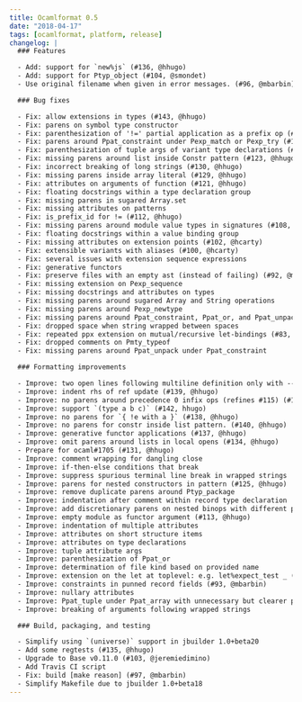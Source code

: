 ```yaml
---
title: Ocamlformat 0.5
date: "2018-04-17"
tags: [ocamlformat, platform, release]
changelog: |
  ### Features

  - Add: support for `new%js` (#136, @hhugo)
  - Add: support for Ptyp_object (#104, @smondet)
  - Use original filename when given in error messages. (#96, @mbarbin)

  ### Bug fixes

  - Fix: allow extensions in types (#143, @hhugo)
  - Fix: parens on symbol type constructor
  - Fix: parenthesization of '!=' partial application as a prefix op (#126, @hhugo)
  - Fix: parens around Ppat_constraint under Pexp_match or Pexp_try (#124, @hhugo)
  - Fix: parenthesization of tuple args of variant type declarations (#122, @hhugo)
  - Fix: missing parens around list inside Constr pattern (#123, @hhugo)
  - Fix: incorrect breaking of long strings (#130, @hhugo)
  - Fix: missing parens inside array literal (#129, @hhugo)
  - Fix: attributes on arguments of function (#121, @hhugo)
  - Fix: floating docstrings within a type declaration group
  - Fix: missing parens in sugared Array.set
  - Fix: missing attributes on patterns
  - Fix: is_prefix_id for != (#112, @hhugo)
  - Fix: missing parens around module value types in signatures (#108, @hcarty)
  - Fix: floating docstrings within a value binding group
  - Fix: missing attributes on extension points (#102, @hcarty)
  - Fix: extensible variants with aliases (#100, @hcarty)
  - Fix: several issues with extension sequence expressions
  - Fix: generative functors
  - Fix: preserve files with an empty ast (instead of failing) (#92, @mbarbin)
  - Fix: missing extension on Pexp_sequence
  - Fix: missing docstrings and attributes on types
  - Fix: missing parens around sugared Array and String operations
  - Fix: missing parens around Pexp_newtype
  - Fix: missing parens around Ppat_constraint, Ppat_or, and Ppat_unpack
  - Fix: dropped space when string wrapped between spaces
  - Fix: repeated ppx extension on mutual/recursive let-bindings (#83, @mbarbin)
  - Fix: dropped comments on Pmty_typeof
  - Fix: missing parens around Ppat_unpack under Ppat_constraint

  ### Formatting improvements

  - Improve: two open lines following multiline definition only with --sparse (#144)
  - Improve: indent rhs of ref update (#139, @hhugo)
  - Improve: no parens around precedence 0 infix ops (refines #115) (#141, @hhugo)
  - Improve: support `(type a b c)` (#142, hhugo)
  - Improve: no parens for `{ !e with a }` (#138, @hhugo)
  - Improve: no parens for constr inside list pattern. (#140, @hhugo)
  - Improve: generative functor applications (#137, @hhugo)
  - Improve: omit parens around lists in local opens (#134, @hhugo)
  - Prepare for ocaml#1705 (#131, @hhugo)
  - Improve: comment wrapping for dangling close
  - Improve: if-then-else conditions that break
  - Improve: suppress spurious terminal line break in wrapped strings
  - Improve: parens for nested constructors in pattern (#125, @hhugo)
  - Improve: remove duplicate parens around Ptyp_package
  - Improve: indentation after comment within record type declaration
  - Improve: add discretionary parens on nested binops with different precedence
  - Improve: empty module as functor argument (#113, @hhugo)
  - Improve: indentation of multiple attributes
  - Improve: attributes on short structure items
  - Improve: attributes on type declarations
  - Improve: tuple attribute args
  - Improve: parenthesization of Ppat_or
  - Improve: determination of file kind based on provided name
  - Improve: extension on the let at toplevel: e.g. let%expect_test _ (#94, @mbarbin)
  - Improve: constraints in punned record fields (#93, @mbarbin)
  - Improve: nullary attributes
  - Improve: Ppat_tuple under Ppat_array with unnecessary but clearer parens
  - Improve: breaking of arguments following wrapped strings

  ### Build, packaging, and testing

  - Simplify using `(universe)` support in jbuilder 1.0+beta20
  - Add some regtests (#135, @hhugo)
  - Upgrade to Base v0.11.0 (#103, @jeremiedimino)
  - Add Travis CI script
  - Fix: build [make reason] (#97, @mbarbin)
  - Simplify Makefile due to jbuilder 1.0+beta18
---
```


